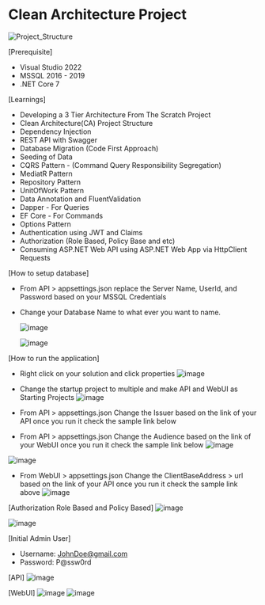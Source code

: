 # Clean Architecture Project



![Project_Structure](https://github.com/MansanasCatch/CleanArchitectureProject/assets/51433693/ff6fbf3c-8297-46ff-bdce-e25f5bcb5698)

[Prerequisite]
- Visual Studio 2022
- MSSQL 2016 - 2019
- .NET Core 7



[Learnings]
- Developing a 3 Tier Architecture From The Scratch Project
- Clean Architecture(CA) Project Structure
- Dependency Injection
- REST API with Swagger
- Database Migration (Code First Approach)
- Seeding of Data
- CQRS Pattern - (Command Query Responsibility Segregation)
- MediatR Pattern
- Repository Pattern
- UnitOfWork Pattern
- Data Annotation and FluentValidation
- Dapper - For Queries
- EF Core - For Commands
- Options Pattern
- Authentication using JWT and Claims
- Authorization (Role Based, Policy Base and etc)
- Consuming ASP.NET Web API using ASP.NET Web App via HttpClient Requests

[How to setup database]

- From API > appsettings.json replace the Server Name, UserId, and Password based on your MSSQL Credentials
- Change your Database Name to what ever you want to name.
  
  ![image](https://github.com/MansanasCatch/CleanArchitectureProject/assets/51433693/af34c03f-032c-43ce-bd3c-1182a8a2952a)

  ![image](https://github.com/MansanasCatch/CleanArchitectureProject/assets/51433693/5a928885-603a-48f2-88f7-17a1f5a0f146)


[How to run the application]

- Right click on your solution and click properties
  ![image](https://github.com/MansanasCatch/CleanArchitectureProject/assets/51433693/05c89dc4-3f57-417e-8a58-c2e061118be2)
  
- Change the startup project to multiple and make API and WebUI as Starting Projects
  ![image](https://github.com/MansanasCatch/CleanArchitectureProject/assets/51433693/690457ab-f027-4b7e-952b-109787c38e31)

- From API > appsettings.json Change the Issuer based on the link of your API once you run it check the sample link below
- From API > appsettings.json Change the Audience based on the link of your WebUI once you run it check the sample link below
![image](https://github.com/MansanasCatch/CleanArchitectureProject/assets/51433693/7854be49-a395-4765-aa32-7d43ca053996)

![image](https://github.com/MansanasCatch/CleanArchitectureProject/assets/51433693/e5d099c8-6542-4af7-9ad0-2c98263d93ae)

- From WebUI > appsettings.json Change the ClientBaseAddress > url based on the link of your API once you run it check the sample link above
![image](https://github.com/MansanasCatch/CleanArchitectureProject/assets/51433693/616b431a-ed41-4058-af7b-2c0784a0519f)


[Authorization Role Based and Policy Based]
  ![image](https://github.com/MansanasCatch/CleanArchitectureProject/assets/51433693/f051a311-6c3e-4b49-a0d1-6119051b3daf)

  ![image](https://github.com/MansanasCatch/CleanArchitectureProject/assets/51433693/466e6557-bdc0-4379-9239-35bec864b089)

  
  [Initial Admin User]
  - Username: JohnDoe@gmail.com
  - Password: P@ssw0rd

[API]
  ![image](https://github.com/MansanasCatch/CleanArchitectureProject/assets/51433693/bf9ffb95-99a4-4ff6-ba03-2a15fc134bca)

[WebUI]
  ![image](https://github.com/MansanasCatch/CleanArchitectureProject/assets/51433693/65c7dd6b-64aa-493c-b3e8-2b2073a1d194)
  ![image](https://github.com/MansanasCatch/CleanArchitectureProject/assets/51433693/74d8ee7d-821d-43bd-9cc2-356a8a15d304)



 





